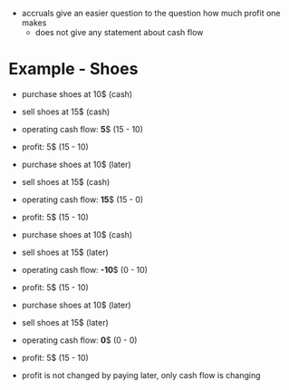 - accruals give an easier question to the question how much profit one makes
	- does not give any statement about cash flow

# Example - Shoes
- purchase shoes at 10$ (cash)
- sell shoes at 15$ (cash)
- operating cash flow: **5**$ (15 - 10)
- profit: 5$ (15 - 10)

- purchase shoes at 10$ (later)
- sell shoes at 15$ (cash)
- operating cash flow: **15**$ (15 - 0)
- profit: 5$ (15 - 10)

- purchase shoes at 10$ (cash)
- sell shoes at 15$ (later)
- operating cash flow: **-10**$ (0 - 10)
- profit: 5$ (15 - 10)

- purchase shoes at 10$ (later)
- sell shoes at 15$ (later)
- operating cash flow: **0**$ (0 - 0)
- profit: 5$ (15 - 10)

- profit is not changed by paying later, only cash flow is changing
